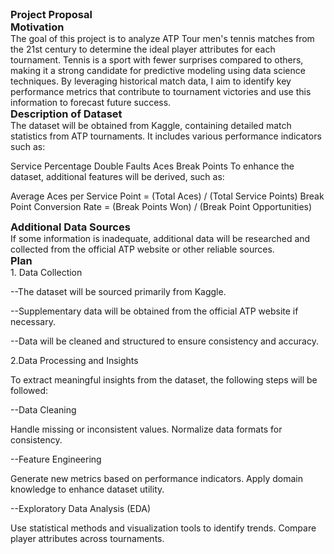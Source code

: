 <h3 style="margin: 0; padding: 0;">Project Proposal</h3>
<h3 style="margin: 0; padding: 0;">Motivation</h3>
The goal of this project is to analyze ATP Tour men's tennis matches from the 21st century to determine the ideal player attributes for each tournament. Tennis is a sport with fewer surprises compared to others, making it a strong candidate for predictive modeling using data science techniques. By leveraging historical match data, I aim to identify key performance metrics that contribute to tournament victories and use this information to forecast future success.

<h3 style="margin: 0; padding: 0;">Description of Dataset</h3>
The dataset will be obtained from Kaggle, containing detailed match statistics from ATP tournaments. It includes various performance indicators such as:

Service Percentage
Double Faults
Aces
Break Points
To enhance the dataset, additional features will be derived, such as:

Average Aces per Service Point = (Total Aces) / (Total Service Points)
Break Point Conversion Rate = (Break Points Won) / (Break Point Opportunities)
<h3 style="margin: 0; padding: 0;">Additional Data Sources</h3>
If some information is inadequate, additional data will be researched and collected from the official ATP website or other reliable sources.

<h3 style="margin: 0; padding: 0;">Plan</h3>
1. Data Collection

--The dataset will be sourced primarily from Kaggle.

--Supplementary data will be obtained from the official ATP website if necessary.

--Data will be cleaned and structured to ensure consistency and accuracy.

2.Data Processing and Insights

To extract meaningful insights from the dataset, the following steps will be followed:

--Data Cleaning

Handle missing or inconsistent values.
Normalize data formats for consistency.

--Feature Engineering

Generate new metrics based on performance indicators.
Apply domain knowledge to enhance dataset utility.

--Exploratory Data Analysis (EDA)

Use statistical methods and visualization tools to identify trends.
Compare player attributes across tournaments.
